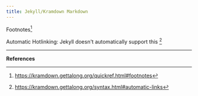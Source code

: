 ```yaml
---
title: Jekyll/Kramdown Markdown
---
```


Footnotes[^1]

Automatic Hotlinking: Jekyll doesn't automatically support this [^2] 

----

**References**

[^1]:<https://kramdown.gettalong.org/quickref.html#footnotes>
[^2]:<https://kramdown.gettalong.org/syntax.html#automatic-links>
